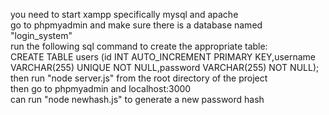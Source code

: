 you need to start xampp specifically mysql and apache
<br>go to phpmyadmin and make sure there is a database named "login_system"
<br>run the following sql command to create the appropriate table:
<br>CREATE TABLE users (id INT AUTO_INCREMENT PRIMARY KEY,username VARCHAR(255) UNIQUE NOT NULL,password VARCHAR(255) NOT NULL);
<br>then run "node server.js" from the root directory of the project
<br>then go to phpmyadmin and localhost:3000
<br>can run "node newhash.js" to generate a new password hash
